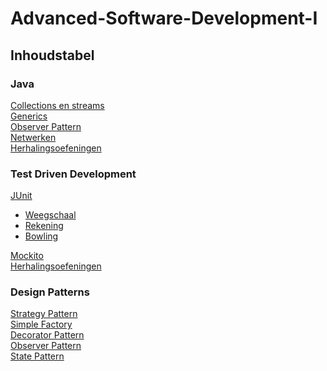 # Advanced-Software-Development-I
## Inhoudstabel
### Java
[Collections en streams](https://github.com/SebastienVanlede/Advanced-Software-Development-I/tree/main/Java/Collections%20en%20streams)\
[Generics](https://github.com/SebastienVanlede/Advanced-Software-Development-I/tree/main/Java/Generics)\
[Observer Pattern](https://github.com/SebastienVanlede/Advanced-Software-Development-I/tree/main/Java/Observer%20Pattern)\
[Netwerken](https://github.com/SebastienVanlede/Advanced-Software-Development-I/tree/main/Java/Netwerken)\
[Herhalingsoefeningen](https://github.com/SebastienVanlede/Advanced-Software-Development-I/tree/main/Java/Herhalingsoefeningen)

### Test Driven Development
[JUnit](https://github.com/SebastienVanlede/Advanced-Software-Development-I/tree/main/Test%20Driven%20Development/JUnit)
* [Weegschaal](https://github.com/SebastienVanlede/Advanced-Software-Development-I/tree/main/Test%20Driven%20Development/JUnit/ASDI_JUnit_Weegschaal)
* [Rekening](https://github.com/SebastienVanlede/Advanced-Software-Development-I/tree/main/Test%20Driven%20Development/JUnit/Rekening)
* [Bowling](https://github.com/SebastienVanlede/Advanced-Software-Development-I/tree/main/Test%20Driven%20Development/JUnit/Bowling)

[Mockito](https://github.com/SebastienVanlede/Advanced-Software-Development-I/tree/main/Test%20Driven%20Development/Mockito)\
[Herhalingsoefeningen](https://github.com/SebastienVanlede/Advanced-Software-Development-I/tree/main/Test%20Driven%20Development/Herhalingsoefeningen)

### Design Patterns
[Strategy Pattern](https://github.com/SebastienVanlede/Advanced-Software-Development-I/tree/main/Design%20Patterns/Strategy%20Pattern)\
[Simple Factory](https://github.com/SebastienVanlede/Advanced-Software-Development-I/tree/main/Design%20Patterns/Simple%20Factory)\
[Decorator Pattern](https://github.com/SebastienVanlede/Advanced-Software-Development-I/tree/main/Design%20Patterns/Decorator%20Pattern)\
[Observer Pattern](https://github.com/SebastienVanlede/Advanced-Software-Development-I/tree/main/Design%20Patterns/Observer%20Pattern)\
[State Pattern](https://github.com/SebastienVanlede/Advanced-Software-Development-I/tree/main/Design%20Patterns/State%20Pattern)

